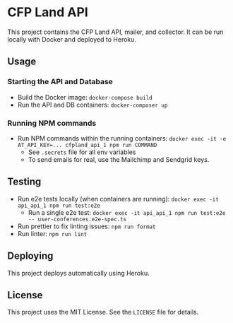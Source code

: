 # CFP Land API

This project contains the CFP Land API, mailer, and collector. It can be run locally with Docker and deployed to Heroku.

## Usage

### Starting the API and Database

- Build the Docker image: `docker-compose build`
- Run the API and DB containers: `docker-composer up`

### Running NPM commands
- Run NPM commands within the running containers: `docker exec -it -e AT_API_KEY=... cfpland_api_1 npm run COMMAND` 
  - See `.secrets` file for all env variables
  - To send emails for real, use the Mailchimp and Sendgrid keys.

## Testing
- Run e2e tests locally (when containers are running): `docker exec -it api_api_1 npm run test:e2e`
  - Run a single e2e test: `docker exec -it api_api_1 npm run test:e2e -- user-conferences.e2e-spec.ts`
- Run prettier to fix linting issues: `npm run format`
- Run linter: `npm run lint`

## Deploying

This project deploys automatically using Heroku.

## License

This project uses the MIT License. See the `LICENSE` file for details.
